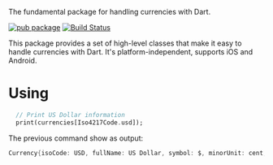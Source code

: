 The fundamental package for handling currencies with Dart.

[![pub package](https://img.shields.io/pub/v/currencies.svg)](https://pub.dev/packages/currencies)
[![Build Status](https://travis-ci.org/ismaelJimenez/currencies.svg?branch=master)](https://travis-ci.org/ismaelJimenez/currencies)

This package provides a set of high-level classes that make it easy to handle currencies with Dart. It's platform-independent, supports iOS and Android.

# Using
```dart
  // Print US Dollar information
  print(currencies[Iso4217Code.usd]);
```
The previous command show as output:
```dart
Currency{isoCode: USD, fullName: US Dollar, symbol: $, minorUnit: cent, minorFraction: 100}
```
